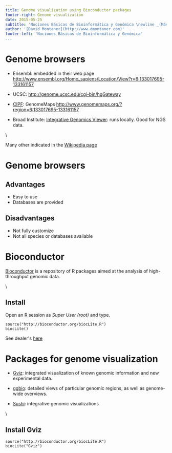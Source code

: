 ```yaml
---
title: Genome visualization using Bioconductor packages
footer-right: Genome visualization
date: 2015-05-25
subtitle: 'Nociones Básicas de Bioinformática y Genómica \newline _(Máster en Bioinformática, Universidad de Valencia)_'
author: '[David Montaner](http://www.dmontaner.com)'
footer-left: 'Nociones Básicas de Bioinformática y Genómica'
...
```


[bioconductor]: http://www.bioconductor.org/ "Bioconductor home page"


Genome browsers
================================================================================

- Ensembl: embedded in their web page <http://www.ensembl.org/Homo_sapiens/Location/View?r=6:133017695-133161157>

- UCSC: <http://genome.ucsc.edu/cgi-bin/hgGateway>

- [CIPF](http://bioinfo.cipf.es/): GenomeMaps <http://www.genomemaps.org/?region=6:133017695-133161157>

- Broad Institute: [Integrative Genomics Viewer](https://www.broadinstitute.org/igv/home): runs locally. Good for NGS data.

\ 

Many other indicated in the [Wikipedia page](http://en.wikipedia.org/wiki/Genome_browser)


Genome browsers
================================================================================

Advantages
----------

- Easy to use
- Databases are provided

Disadvantages
-------------

- Not fully customize
- Not all species or databases available



Bioconductor
================================================================================

[Bioconductor] is a repository of R packages 
aimed at the analysis of high-throughput genomic data.

\ 

Install
-------

Open an R session as _Super User (root)_ and type. 

    source("http://bioconductor.org/biocLite.R")
    biocLite()


See dealer's [here](http://www.bioconductor.org/install/ "Bioconductor install page")




Packages for genome visualization
================================================================================

- [Gviz](http://www.bioconductor.org/packages/release/bioc/html/Gviz.html):
  integrated visualization of known genomic information and new experimental data.

- [ggbio](http://www.bioconductor.org/packages/release/bioc/html/ggbio.html):
  detailed views of particular genomic regions, as well as genome-wide overviews.

- [Sushi](http://www.bioconductor.org/packages/release/bioc/html/Sushi.html): 
  integrative genomic visualizations

\ 

Install Gviz
------------

    source("http://bioconductor.org/biocLite.R")
    biocLite("Gviz")
